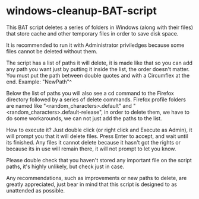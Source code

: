 # windows-cleanup-BAT-script
This BAT script deletes a series of folders in Windows (along with their files) that store cache and other temporary files in order to save disk space.

It is recommended to run it with Administrator priviledges because some files cannot be deleted without them.

The script has a list of paths it will delete, it is made like that so you can add any path you want just by putting it inside the list, the order doesn't matter.
You must put the path between double quotes and with a Circumflex at the end. Example: "NewPath"^

Below the list of paths you will also see a cd command to the Firefox directory followed by a series of delete commands.
Firefox profile folders are named like "<random_characters>.default" and "<random_characters>.default-release",
in order to delete them, we have to do some workarounds, we can not just add the paths to the list.

How to execute it?
Just double click (or right click and Execute as Admin), it will prompt you that it will delete files. Press Enter to accept, and wait until its finished.
Any files it cannot delete because it hasn't got the rights or because its in use will remain there, it will not prompt to let you know.

Please double check that you haven't stored any important file on the script paths, it's highly unlikely, but check just in case.

Any recommendations, such as improvements or new paths to delete, are greatly appreciated, just bear in mind that this script is designed to as unattended as possible.
